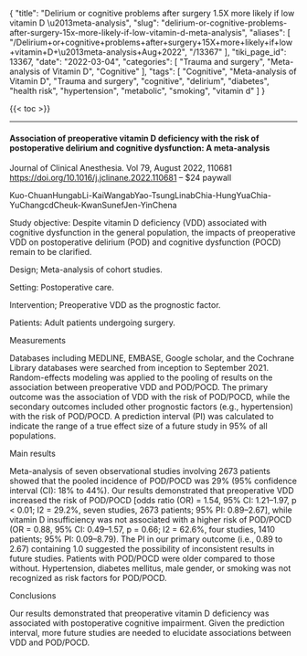 {
    "title": "Delirium or cognitive problems after surgery 1.5X more likely if low vitamin D \u2013meta-analysis",
    "slug": "delirium-or-cognitive-problems-after-surgery-15x-more-likely-if-low-vitamin-d-meta-analysis",
    "aliases": [
        "/Delirium+or+cognitive+problems+after+surgery+15X+more+likely+if+low+vitamin+D+\u2013meta-analysis+Aug+2022",
        "/13367"
    ],
    "tiki_page_id": 13367,
    "date": "2022-03-04",
    "categories": [
        "Trauma and surgery",
        "Meta-analysis of Vitamin D",
        "Cognitive"
    ],
    "tags": [
        "Cognitive",
        "Meta-analysis of Vitamin D",
        "Trauma and surgery",
        "cognitive",
        "delirium",
        "diabetes",
        "health risk",
        "hypertension",
        "metabolic",
        "smoking",
        "vitamin d"
    ]
}


{{< toc >}} 

---

#### Association of preoperative vitamin D deficiency with the risk of postoperative delirium and cognitive dysfunction: A meta-analysis

Journal of Clinical Anesthesia. Vol 79, August 2022, 110681 https://doi.org/10.1016/j.jclinane.2022.110681 – $24 paywall

Kuo-ChuanHungabLi-KaiWangabYao-TsungLinabChia-HungYuaChia-YuChangcdCheuk-KwanSunefJen-YinChena

Study objective: Despite vitamin D deficiency (VDD) associated with cognitive dysfunction in the general population, the impacts of preoperative VDD on postoperative delirium (POD) and cognitive dysfunction (POCD) remain to be clarified.

Design; Meta-analysis of cohort studies.

Setting: Postoperative care.

Intervention; Preoperative VDD as the prognostic factor.

Patients: Adult patients undergoing surgery.

Measurements

Databases including MEDLINE, EMBASE, Google scholar, and the Cochrane Library databases were searched from inception to September 2021. Random-effects modeling was applied to the pooling of results on the association between preoperative VDD and POD/POCD. The primary outcome was the association of VDD with the risk of POD/POCD, while the secondary outcomes included other prognostic factors (e.g., hypertension) with the risk of POD/POCD. A prediction interval (PI) was calculated to indicate the range of a true effect size of a future study in 95% of all populations.

Main results

Meta-analysis of seven observational studies involving 2673 patients showed that the pooled incidence of POD/POCD was 29% (95% confidence interval (CI): 18% to 44%). Our results demonstrated that preoperative VDD increased the risk of POD/POCD <span>[odds ratio (OR) = 1.54, 95% CI: 1.21–1.97, p < 0.01; I2 = 29.2%, seven studies, 2673 patients; 95% PI: 0.89–2.67]</span>, while vitamin D insufficiency was not associated with a higher risk of POD/POCD (OR = 0.88, 95% CI: 0.49–1.57, p = 0.66; I2 = 62.6%, four studies, 1410 patients; 95% PI: 0.09–8.79). The PI in our primary outcome (i.e., 0.89 to 2.67) containing 1.0 suggested the possibility of inconsistent results in future studies. Patients with POD/POCD were older compared to those without. Hypertension, diabetes mellitus, male gender, or smoking was not recognized as risk factors for POD/POCD.

Conclusions

Our results demonstrated that preoperative vitamin D deficiency was associated with postoperative cognitive impairment. Given the prediction interval, more future studies are needed to elucidate associations between VDD and POD/POCD.